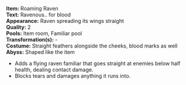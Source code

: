 **Item:** Roaming Raven
<br>
**Text:** Ravenous.. for blood
<br>
**Appearance:** Raven spreading its wings straight
<br>
**Quality:** 2
<br>
**Pools:** Item room, Familiar pool
<br>
**Transformation(s):** -
<br>
**Costume:** Straight feathers alongside the cheeks, blood marks as well
<br>
**Abyss:** Shaped like the item

- Adds a flying raven familiar that goes straight at enemies below half health, dealing contact damage.
- Blocks tears and damages anything it runs into.